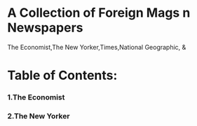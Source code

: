 # A Collection of Foreign Mags n Newspapers 

The Economist,The New Yorker,Times,National Geographic, &

# Table of Contents:

### 1.The Economist 

### 2.The New Yorker
